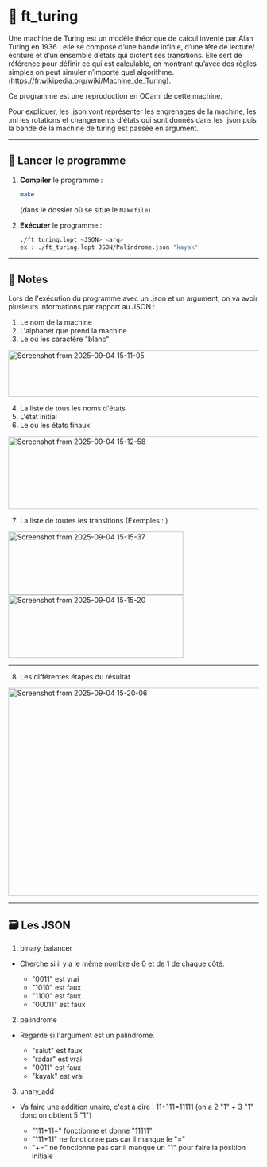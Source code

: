 # 🤖 ft_turing

Une machine de Turing est un modèle théorique de calcul inventé par Alan Turing en 1936 : elle se compose d’une bande infinie, d’une tête de lecture/écriture et d’un ensemble d’états qui dictent ses transitions. Elle sert de référence pour définir ce qui est calculable, en montrant qu’avec des règles simples on peut simuler n’importe quel algorithme. (https://fr.wikipedia.org/wiki/Machine_de_Turing).

Ce programme est une reproduction en OCaml de cette machine.

Pour expliquer, les .json vont représenter les engrenages de la machine, les .ml les rotations et changements d'états qui sont donnés dans les .json puis la bande de la machine de turing est passée en argument.

---

## 🚀 Lancer le programme

1. **Compiler** le programme :
   ```bash
   make
   ```
   (dans le dossier où se situe le `Makefile`)

2. **Exécuter** le programme :
   ```bash
   ./ft_turing.lopt <JSON> <arg>
   ex : ./ft_turing.lopt JSON/Palindrome.json "kayak"
   ```

---

## 📍 Notes

Lors de l'exécution du programme avec un .json et un argument, on va avoir plusieurs informations par rapport au JSON :

1. Le nom de la machine 
2. L'alphabet que prend la machine
3. Le ou les caractère "blanc"

<img width="801" height="94" alt="Screenshot from 2025-09-04 15-11-05" src="https://github.com/user-attachments/assets/e678836a-e670-4e2d-9155-5706c0a0f11e" />

4. La liste de tous les noms d'états
5. L'état initial
6. Le ou les états finaux

<img width="947" height="147" alt="Screenshot from 2025-09-04 15-12-58" src="https://github.com/user-attachments/assets/e5dde24b-1992-4405-b609-641f72635a4c" />

7. La liste de toutes les transitions
(Exemples : )


<img width="352" height="127" alt="Screenshot from 2025-09-04 15-15-37" src="https://github.com/user-attachments/assets/3fb7089d-c6a5-487f-910f-56c4c305d07c" />
<img width="352" height="127" alt="Screenshot from 2025-09-04 15-15-20" src="https://github.com/user-attachments/assets/b5b6d462-e043-4eab-a250-3b4ef650b80d" />

*************
8. Les différentes étapes du résultat

<img width="592" height="418" alt="Screenshot from 2025-09-04 15-20-06" src="https://github.com/user-attachments/assets/31062a4e-316a-4fa9-86f8-6ff2c8ed1084" />

---

## 🗃️ Les JSON

1. binary_balancer

- Cherche si il y a le même nombre de 0 et de 1 de chaque côté.

   - "0011" est vrai
   - "1010" est faux
   - "1100" est faux
   - "00011" est faux

2. palindrome

- Regarde si l'argument est un palindrome.

  - "salut" est faux
  - "radar" est vrai
  - "0011" est faux
  - "kayak" est vrai

3. unary_add

- Va faire une addition unaire, c'est à dire : 11+111=11111 (on a 2 "1" + 3 "1" donc on obtient 5 "1")

   - "111+11=" fonctionne et donne "11111"
   - "111+11" ne fonctionne pas car il manque le "="
   - "+=" ne fonctionne pas car il manque un "1" pour faire la position initiale
